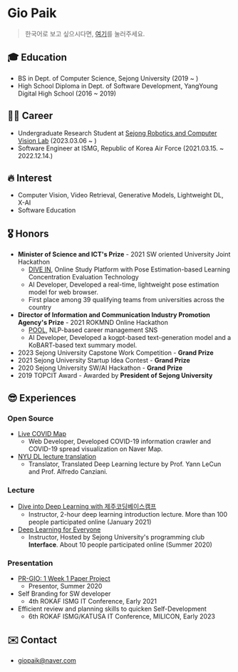 # Gio Paik
> 한국어로 보고 싶으시다면, [여기](https://github.com/skyil7/skyil7/blob/master/CL_KO.md)를 눌러주세요.

## 🎓 Education
- BS in Dept. of Computer Science, Sejong University (2019 ~ )
- High School Diploma in Dept. of Software Development, YangYoung Digital High School (2016 ~ 2019)

## 👨‍✈️ Career
- Undergraduate Research Student at [Sejong Robotics and Computer Vision Lab](https://www.rcv.sejong.ac.kr/) (2023.03.06 ~ )
- Software Engineer at ISMG, Republic of Korea Air Force (2021.03.15. ~ 2022.12.14.)

## 🔥 Interest
- Computer Vision, Video Retrieval, Generative Models, Lightweight DL, X-AI
- Software Education

## 🎖️ Honors
- **Minister of Science and ICT's Prize** - 2021 SW oriented University Joint Hackathon
  - [DIVE IN](https://github.com/teamDiveIn/INTRO), Online Study Platform with Pose Estimation-based Learning Concentration Evaluation Technology
  - AI Developer, Developed a real-time, lightweight pose estimation model for web browser.
  - First place among 39 qualifying teams from universities across the country
- **Director of Information and Communication Industry Promotion Agency's Prize** - 2021 ROKMND Online Hackathon
  - [POOL](https://github.com/skyil7/AI_WEB_POOL_YD), NLP-based career management SNS
  - AI Developer, Developed a kogpt-based text-generation model and a KoBART-based text summary model.
- 2023 Sejong University Capstone Work Competition - **Grand Prize**
- 2021 Sejong University Startup Idea Contest - **Grand Prize**
- 2020 Sejong University SW/AI Hackathon - **Grand Prize**
- 2019 TOPCIT Award - Awarded by **President of Sejong University**

## 😎 Experiences
### Open Source
- [Live COVID Map](https://github.com/LiveCoronaDetector/livecod)
  - Web Developer, Developed COVID-19 information crawler and COVID-19 spread visualization on Naver Map.
- [NYU DL lecture translation](https://github.com/Atcold/pytorch-Deep-Learning)
  - Translator, Translated Deep Learning lecture by Prof. Yann LeCun and Prof. Alfredo Canziani.

### Lecture
- [Dive into Deep Learning with 제주코딩베이스캠프](https://paullabkorea.medium.com/%EB%B0%B0%EC%9B%8C%EC%84%9C-%EB%82%A8-%EC%A3%BC%EB%8B%A4-12%EC%9D%BC%EC%9D%98-%EC%97%AC%EC%A0%95-%EB%98%90-%EA%B7%B8-%EB%8B%A4%EC%9D%8C%EC%9D%98-%EC%97%AC%EC%A0%95-f872a4e060e2)
  - Instructor, 2-hour deep learning introduction lecture. More than 100 people participated online (January 2021)
- [Deep Learning for Everyone](https://github.com/sejonginterface/Study_AI)
  - Instructor, Hosted by Sejong University's programming club **Interface**. About 10 people participated online (Summer 2020)

### Presentation
- [PR-GIO: 1 Week 1 Paper Project](https://github.com/skyil7/paperReview)
  - Presentor, Summer 2020
- Self Branding for SW developer
  - 4th ROKAF ISMG IT Conference, Early 2021
-  Efficient review and planning skills to quicken Self-Development
   - 6th ROKAF ISMG/KATUSA IT Conference, MILICON, Early 2023

## ✉️ Contact
- giopaik@naver.com
